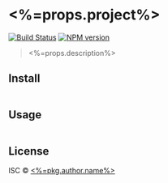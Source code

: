 # <%=props.project%>
[![Build Status](https://travis-ci.org/<%=username%>/<%=props.project%>.svg?branch=master)](https://travis-ci.org/<%=username%>/<%=props.project%>)
[![NPM version](https://badge.fury.io/js/<%=props.project%>.svg)](http://badge.fury.io/js/<%=props.project%>)

> <%=props.description%>


## Install

```sh
```


## Usage

```js
```


## License

ISC © [<%=pkg.author.name%>](<%=pkg.author.url%>)
